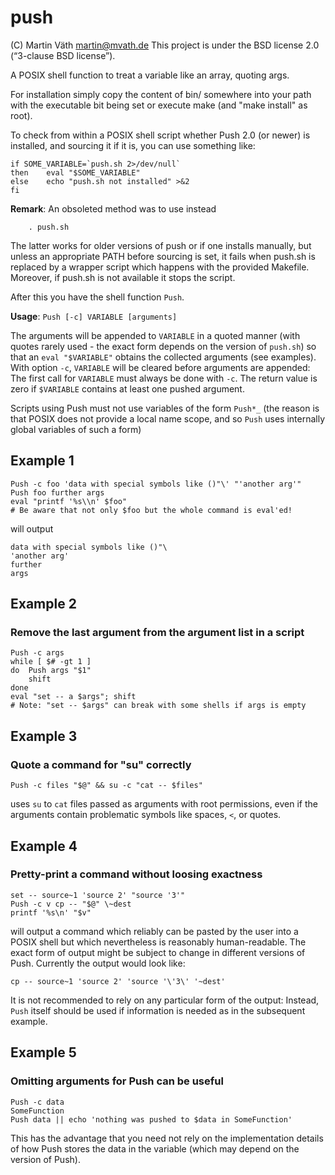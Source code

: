 # push

(C) Martin Väth <martin@mvath.de>
This project is under the BSD license 2.0 (“3-clause BSD license”).

A POSIX shell function to treat a variable like an array, quoting args.

For installation simply copy the content of bin/ somewhere into your path
with the executable bit being set or execute make (and "make install" as root).

To check from within a POSIX shell script whether Push 2.0 (or newer)
is installed, and sourcing it if it is, you can use something like:

```
if SOME_VARIABLE=`push.sh 2>/dev/null`
then	eval "$SOME_VARIABLE"
else	echo "push.sh not installed" >&2
fi
```

__Remark__: An obsoleted method was to use instead
```
	. push.sh
```
The latter works for older versions of push or if one installs manually,
but unless an appropriate PATH before sourcing is set, it fails when
push.sh is replaced by a wrapper script which happens with the provided
Makefile. Moreover, if push.sh is not available it stops the script.

After this you have the shell function ```Push```.

__Usage__: ```Push [-c] VARIABLE [arguments]```

The arguments will be appended to `VARIABLE` in a quoted manner (with
quotes rarely used - the exact form depends on the version of `push.sh`)
so that an `eval "$VARIABLE"` obtains the collected arguments (see examples).
With option `-c`, `VARIABLE` will be cleared before arguments are appended:
The first call for `VARIABLE` must always be done with `-c`.
The return value is zero if `$VARIABLE` contains at least one pushed argument.

Scripts using Push must not use variables of the form `Push*_` (the reason is
that POSIX does not provide a local name scope, and so `Push` uses internally
global variables of such a form)

## Example 1
```
Push -c foo 'data with special symbols like ()"\' "'another arg'"
Push foo further args
eval "printf '%s\\n' $foo"
# Be aware that not only $foo but the whole command is eval'ed!
```
will output
```
data with special symbols like ()"\
'another arg'
further
args
```

## Example 2
### Remove the last argument from the argument list in a script
```
Push -c args
while [ $# -gt 1 ]
do	Push args "$1"
	shift
done
eval "set -- a $args"; shift
# Note: "set -- $args" can break with some shells if args is empty
```

## Example 3
### Quote a command for "su" correctly
```
Push -c files "$@" && su -c "cat -- $files"
```
uses `su` to `cat` files passed as arguments with root permissions,
even if the arguments contain problematic symbols like spaces, `<`, or quotes.

## Example 4
### Pretty-print a command without loosing exactness
```
set -- source~1 'source 2' "source '3'"
Push -c v cp -- "$@" \~dest
printf '%s\n' "$v"
```
will output a command which reliably can be pasted by the user
into a POSIX shell but which nevertheless is reasonably human-readable.
The exact form of output might be subject to change in different versions
of Push. Currently the output would look like:
```
cp -- source~1 'source 2' 'source '\'3\' '~dest'
```
It is not recommended to rely on any particular form of the output:
Instead, `Push` itself should be used if information is needed as in
the subsequent example.

## Example 5
### Omitting arguments for Push can be useful
```
Push -c data
SomeFunction
Push data || echo 'nothing was pushed to $data in SomeFunction'
```
This has the advantage that you need not rely on the implementation
details of how Push stores the data in the variable (which may depend
on the version of Push).
